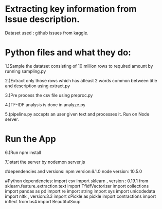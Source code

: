# Extracting key information from Issue description.

Dataset used : github issues from kaggle.

# Python files and what they do:
1.)Sample the datatset consisting of 10 million rows to required amount by running sampling.py

2.)Extract only those rows which has atleast 2 words common between title and description using extract.py

3.)Pre process the csv file using preproc.py

4.)TF-IDF analysis is done in analyze.py

5.)pipeline.py accepts an user given text and processes it. Run on Node server.


# Run the App
6.)Run npm install 

7.)start the server by nodemon server.js



#dependencies and versions:
npm version:6.1.0
node version: 10.5.0

#Python dependencies:
import csv
import sklearn , version : 0.19.1
from sklearn.feature_extraction.text import TfidfVectorizer
import collections
import pandas as pd
import re
import string
import sys
import unicodedata
import nltk  , version:3.3
import cPickle as pickle
import contractions
import inflect
from bs4 import BeautifulSoup



